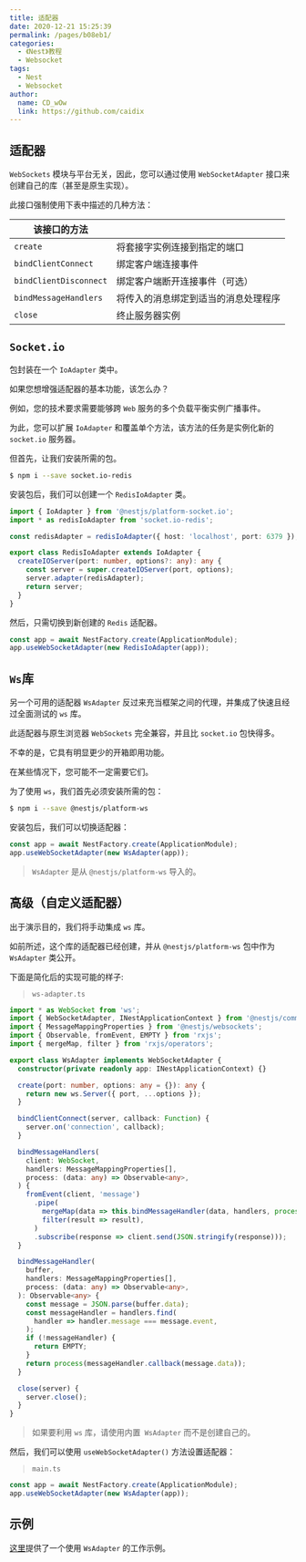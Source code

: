 ```yaml
---
title: 适配器
date: 2020-12-21 15:25:39
permalink: /pages/b08eb1/
categories:
  - 《Nest》教程
  - Websocket
tags:
  - Nest
  - Websocket
author: 
  name: CD_wOw
  link: https://github.com/caidix
---
```


## 适配器

`WebSockets` 模块与平台无关，因此，您可以通过使用 `WebSocketAdapter` 接口来创建自己的库（甚至是原生实现）。

此接口强制使用下表中描述的几种方法：

| 该接口的方法           |                                      |
| ---------------------- | ------------------------------------ |
| `create`               | 将套接字实例连接到指定的端口         |
| `bindClientConnect`    | 绑定客户端连接事件                   |
| `bindClientDisconnect` | 绑定客户端断开连接事件（可选）       |
| `bindMessageHandlers`  | 将传入的消息绑定到适当的消息处理程序 |
| `close`                | 终止服务器实例                       |

## `Socket.io`

 包封装在一个 `IoAdapter` 类中。

如果您想增强适配器的基本功能，该怎么办？

例如，您的技术要求需要能够跨 `Web` 服务的多个负载平衡实例广播事件。

为此，您可以扩展 `IoAdapter` 和覆盖单个方法，该方法的任务是实例化新的 `socket.io` 服务器。

但首先，让我们安装所需的包。

```bash
$ npm i --save socket.io-redis
```

安装包后，我们可以创建一个 `RedisIoAdapter` 类。

```typescript
import { IoAdapter } from '@nestjs/platform-socket.io';
import * as redisIoAdapter from 'socket.io-redis';

const redisAdapter = redisIoAdapter({ host: 'localhost', port: 6379 });

export class RedisIoAdapter extends IoAdapter {
  createIOServer(port: number, options?: any): any {
    const server = super.createIOServer(port, options);
    server.adapter(redisAdapter);
    return server;
  }
}
```

然后，只需切换到新创建的 `Redis` 适配器。

```typescript
const app = await NestFactory.create(ApplicationModule);
app.useWebSocketAdapter(new RedisIoAdapter(app));
```

## `Ws`库

另一个可用的适配器 `WsAdapter` 反过来充当框架之间的代理，并集成了快速且经过全面测试的 `ws` 库。

此适配器与原生浏览器 `WebSockets` 完全兼容，并且比 `socket.io` 包快得多。

不幸的是，它具有明显更少的开箱即用功能。

在某些情况下，您可能不一定需要它们。

为了使用 `ws`，我们首先必须安装所需的包：

```bash
$ npm i --save @nestjs/platform-ws
```

安装包后，我们可以切换适配器：

```typescript
const app = await NestFactory.create(ApplicationModule);
app.useWebSocketAdapter(new WsAdapter(app));
```

> `WsAdapter` 是从 `@nestjs/platform-ws` 导入的。

## 高级（自定义适配器）

出于演示目的，我们将手动集成 `ws` 库。

如前所述，这个库的适配器已经创建，并从 `@nestjs/platform-ws` 包中作为 `WsAdapter` 类公开。

下面是简化后的实现可能的样子:

> `ws-adapter.ts`

```typescript
import * as WebSocket from 'ws';
import { WebSocketAdapter, INestApplicationContext } from '@nestjs/common';
import { MessageMappingProperties } from '@nestjs/websockets';
import { Observable, fromEvent, EMPTY } from 'rxjs';
import { mergeMap, filter } from 'rxjs/operators';

export class WsAdapter implements WebSocketAdapter {
  constructor(private readonly app: INestApplicationContext) {}

  create(port: number, options: any = {}): any {
    return new ws.Server({ port, ...options });
  }

  bindClientConnect(server, callback: Function) {
    server.on('connection', callback);
  }

  bindMessageHandlers(
    client: WebSocket,
    handlers: MessageMappingProperties[],
    process: (data: any) => Observable<any>,
  ) {
    fromEvent(client, 'message')
      .pipe(
        mergeMap(data => this.bindMessageHandler(data, handlers, process)),
        filter(result => result),
      )
      .subscribe(response => client.send(JSON.stringify(response)));
  }

  bindMessageHandler(
    buffer,
    handlers: MessageMappingProperties[],
    process: (data: any) => Observable<any>,
  ): Observable<any> {
    const message = JSON.parse(buffer.data);
    const messageHandler = handlers.find(
      handler => handler.message === message.event,
    );
    if (!messageHandler) {
      return EMPTY;
    }
    return process(messageHandler.callback(message.data));
  }

  close(server) {
    server.close();
  }
}
```

> 如果要利用 `ws` 库，请使用内置` WsAdapter` 而不是创建自己的。

然后，我们可以使用 `useWebSocketAdapter()` 方法设置适配器：

> `main.ts`

```typescript
const app = await NestFactory.create(ApplicationModule);
app.useWebSocketAdapter(new WsAdapter(app));
```

## 示例

[这里](https://github.com/nestjs/nest/tree/master/sample/16-gateways-ws)提供了一个使用 `WsAdapter` 的工作示例。